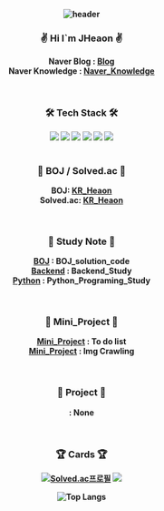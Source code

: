 <div style="font-weight:bold" align = "center">

![header](https://capsule-render.vercel.app/api?type=Soft&&&color=F4BBBB&height=200&section=header&text=HI😀%20I`m%20Heaon✌️&fontSize=30)


### <p style="font-weight:bold"> ✌️ Hi I`m JHeaon ✌️ </p> 

Naver Blog : [Blog](https://blog.naver.com/j3heawon)</br>
Naver Knowledge : [Naver_Knowledge](https://kin.naver.com/profile/index.naver?u=eYO%2FFY%2B2WC5abpKVQY%2BMF0WM245Z4tWlMrTkfvBwvU0%3D)
  
  
  
 <br>
  

### <p style="font-weight:bold"> 🛠️ Tech Stack 🛠️ </p>


<img src="https://img.shields.io/badge/Python-3766AB?style=flat&logo=Python&logoColor=white">
<img src="https://img.shields.io/badge/Git-F05032?style=flat&logo=Git&logoColor=white"> 
<img src="https://img.shields.io/badge/Java-007396?style=flat-square&logo=Java&logoColor=white">
<img src="https://img.shields.io/badge/C++-00599C?style=flat-square&logo=C%2B%2B&logoColor=white">
<img src="https://img.shields.io/badge/C-A8B9CC?style=flat-square&logo=C&logoColor=white">
<img src="https://img.shields.io/badge/css-1572B6?style=flat-square&logo=css3&logoColor=white"><br>
  

<br>
  
  
### <p style="font-weight:bold"> 📃 BOJ / Solved.ac 📃 </p>
  

BOJ: [KR_Heaon](https://www.acmicpc.net/user/kR_heaon)<br>
Solved.ac: [KR_Heaon](https://solved.ac/profile/kR_heaon)<br>

  
<br>


### <p style="font-weight:bold"> 📁 Study Note 📁 </p>

  
[BOJ](https://github.com/JHeaon/Beakjoon) : BOJ_solution_code<br>
[Backend](https://github.com/JHeaon/Backend_study) : Backend_Study<br>
[Python](https://github.com/JHeaon/Python_programing) : Python_Programing_Study<br>

  
<br>

  
### <p style="font-weight:bold"> 📱 Mini_Project 📱 </p>
[Mini_Project](https://github.com/JHeaon/Mini_project) : To do list<br>
[Mini_Project](https://github.com/JHeaon/Mini_project) : Img Crawling<br>


  
<br>

  
### <p style="font-weight:bold"> 📱 Project 📱 </p>
[]() : None<br>

  
<br>


### <p style="font-weight:bold"> 🏆 Cards 🏆 </p>



[![Solved.ac프로필](http://mazassumnida.wtf/api/v2/generate_badge?boj=kr_heaon)](https://solved.ac/kr_heaon)
<img src="http://mazandi.herokuapp.com/api?handle=kr_heaon&theme=warm"/>

![Top Langs](https://github-readme-stats.vercel.app/api/top-langs/?username=Jheaon&layout=compact&theme=스타일)


</div>
